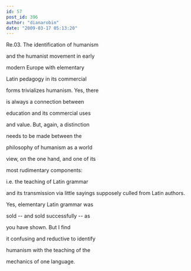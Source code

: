 ```yaml
---
id: 57
post_id: 396
author: "dianarobin"
date: "2009-03-17 05:13:20"
---
```

Re.03. The identification of humanism










and the humanist movement in early

modern Europe with elementary

Latin pedagogy in its commercial 

forms trivializes humanism. Yes, there

is always a connection between 

education and its commercial uses

and value. But, again, a distinction

needs to be made between the

philosophy of humanism as a world

view, on the one hand, and one of its

most rudimentary components: 

i.e. the teaching of Latin grammar

and its transmission via little sayings supposely culled from Latin authors.

Yes, elementary Latin grammar was

sold -- and sold successfully -- as 

you have shown. But I find

it confusing and reductive to identify

humanism with the teaching of the

mechanics of one language.
